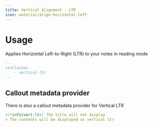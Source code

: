 ```yaml
---
title: Vertical Alignment - LTR
icon: material/align-horizontal-left
---
```


# Usage

Applies Horizontal Left-to-Right (LTR) to your notes in reading mode

```md
---
cssclasses
    - vertical-ltr
---
```

## Callout metadata provider

There is also a callout metadata provider for Vertical LTR

```md
>[!info|vert-ltr] The title will not display
> The contents will be displayed as vertical ltr
```
